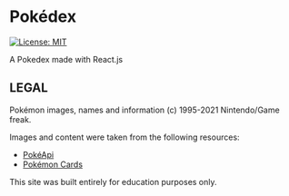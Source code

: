 # Pokédex
[![License: MIT](https://img.shields.io/badge/License-MIT-blue.svg)](https://opensource.org/licenses/MIT)

 A Pokedex made with React.js 

## LEGAL

Pokémon images, names and information (c) 1995-2021 Nintendo/Game freak.

Images and content were taken from the following resources:

* [PokéApi](http://pokeapi.co/)
* [Pokémon Cards](https://pokemontcg.io/)

This site was built entirely for education purposes only.

